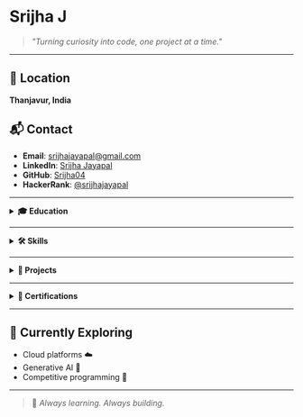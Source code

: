 <p align="center">
  <h1>Srijha J</h1>
</p>

> *"Turning curiosity into code, one project at a time."*

---

## 📍 Location  
**Thanjavur, India**

## 📬 Contact  
- **Email**: [srijhajayapal@gmail.com](mailto:srijhajayapal@gmail.com)  
- **LinkedIn**: [Srijha Jayapal](http://www.linkedin.com/in/srijha-jayapal-312aa0257)  
- **GitHub**: [Srijha04](https://github.com/Srijha04)  
- **HackerRank**: [@srijhajayapal](https://www.hackerrank.com/profile/srijhajayapal)

---

<details>
  <summary><strong>🎓 Education</strong></summary>

- 🏫 **B.Tech - Information Technology**  
  K. Ramakrishnan College of Engineering (2022–2026)  
  CGPA: 7.3  

- 🏫 **HSC**  
  Mount Carmel Matric Hr. Sec. School, 2022  
  Score: 81%  

- 🏫 **SSLC**  
  Mount Carmel Matric Hr. Sec. School, 2020  
  Score: 93%

</details>

---

<details>
  <summary><strong>🛠️ Skills</strong></summary>

- **Languages**: C, Python, Java, HTML  
- **Tools**: GitHub  
- **Soft Skills**: Time Management, Adaptability, Critical Thinking  
- **Languages Spoken**: Tamil, English

</details>

---

<details>
  <summary><strong>🚀 Projects</strong></summary>

- **🚌 Bus Pass Management System**  
  A PHP + JS web app for online pass application, booking, and admin management.

</details>

---

<details>
  <summary><strong>📜 Certifications</strong></summary>

- Microsoft Azure Fundamentals  
- Java Programming (Udemy)  
- Cloud Computing (NPTEL)  
- Generative AI (Microsoft + LinkedIn)  
- Competitive Programming Workshop (NIT Trichy)

</details>

---

## 🌱 Currently Exploring
- Cloud platforms ☁️  
- Generative AI 🤖  
- Competitive programming 🧠  

---

> 📌 *Always learning. Always building.*
